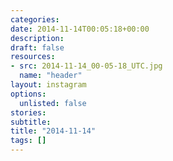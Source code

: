 ```yaml
---
categories:
date: 2014-11-14T00:05:18+00:00
description:
draft: false
resources:
- src: 2014-11-14_00-05-18_UTC.jpg
  name: "header"
layout: instagram
options:
  unlisted: false
stories:
subtitle:
title: "2014-11-14"
tags: []
---
```


 

